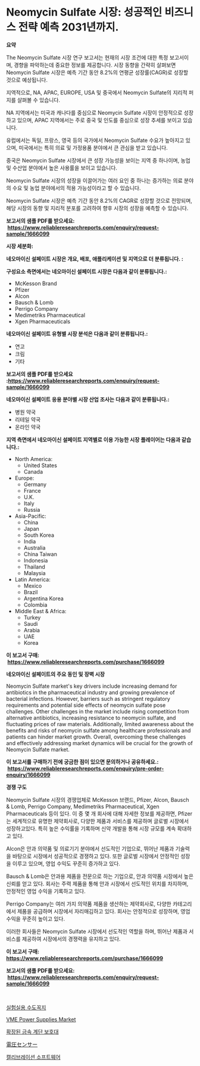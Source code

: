 <p><h1>Neomycin Sulfate 시장: 성공적인 비즈니스 전략 예측 2031년까지.</h1></p><p><strong>요약</strong></p>
<p><p>The Neomycin Sulfate 시장 연구 보고서는 현재의 시장 조건에 대한 특정 보고서이며,  경향을 파악하는데 중요한 정보를 제공합니다. 시장 동향을 간략히 살펴보면 Neomycin Sulfate 시장은 예측 기간 동안 8.2%의 연평균 성장률(CAGR)로 성장할 것으로 예상됩니다. </p><p>지역적으로, NA, APAC, EUROPE, USA 및 중국에서 Neomycin Sulfate의 지리적 퍼지를 살펴볼 수 있습니다. </p><p>NA 지역에서는 미국과 캐나다를 중심으로 Neomycin Sulfate 시장이 안정적으로 성장하고 있으며, APAC 지역에서는 주로 중국 및 인도를 중심으로 성장 추세를 보이고 있습니다. </p><p>유럽에서는 독일, 프랑스, 영국 등의 국가에서 Neomycin Sulfate 수요가 높아지고 있으며, 미국에서는 특히 의료 및 가정용품 분야에서 큰 관심을 받고 있습니다. </p><p>중국은 Neomycin Sulfate 시장에서 큰 성장 가능성을 보이는 지역 중 하나이며, 농업 및 수산업 분야에서 높은 사용률을 보이고 있습니다. </p><p>Neomycin Sulfate 시장의 성장을 이끌어가는 여러 요인 중 하나는 증가하는 의료 분야의 수요 및 농업 분야에서의 적용 가능성이라고 할 수 있습니다. </p><p>Neomycin Sulfate 시장은 예측 기간 동안 8.2%의 CAGR로 성장할 것으로 전망되며, 해당 시장의 동향 및 지리적 분포를 고려하여 향후 시장의 성장을 예측할 수 있습니다.</p></p>
<p><strong>보고서의 샘플 PDF를 받으세요: &nbsp;<a href="https://www.reliableresearchreports.com/enquiry/request-sample/1666099">https://www.reliableresearchreports.com/enquiry/request-sample/1666099</a></strong></p>
<p><strong>시장 세분화:</strong></p>
<p><strong> 네오마이신 설페이트 시장은 개요, 배포, 애플리케이션 및 지역으로 더 분류됩니다. :</strong></p>
<p><strong>구성요소 측면에서는 네오마이신 설페이트 시장은 다음과 같이 분류됩니다.:</strong></p>
<p><ul><li>McKesson Brand</li><li>Pfizer</li><li>Alcon</li><li>Bausch & Lomb</li><li>Perrigo Company</li><li>Medimetriks Pharmaceutical</li><li>Xgen Pharmaceuticals</li></ul></p>
<p><strong> 네오마이신 설페이트 유형별 시장 분석은 다음과 같이 분류됩니다.:</strong></p>
<p><ul><li>연고</li><li>크림</li><li>기타</li></ul></p>
<p><strong>보고서의 샘플 PDF를 받으세요 :<a href="https://www.reliableresearchreports.com/enquiry/request-sample/1666099">https://www.reliableresearchreports.com/enquiry/request-sample/1666099</a></strong></p>
<p><strong> 네오마이신 설페이트 응용 분야별 시장 산업 조사는 다음과 같이 분류됩니다.:</strong></p>
<p><ul><li>병원 약국</li><li>리테일 약국</li><li>온라인 약국</li></ul></p>
<p><strong>지역 측면에서 네오마이신 설페이트 지역별로 이용 가능한 시장 플레이어는 다음과 같습니다.:</strong></p>
<p><ul>
    <li>
        North America:
        <ul>
            <li>United States</li>
            <li>Canada</li>
        </ul>
    </li>
    <li>
        Europe:
        <ul>
            <li>Germany</li>
            <li>France</li>
            <li>U.K.</li>
            <li>Italy</li>
            <li>Russia</li>
        </ul>
    </li>
    <li>
        Asia-Pacific:
        <ul>
            <li>China</li>
            <li>Japan</li>
            <li>South Korea</li>
            <li>India</li>
            <li>Australia</li>
            <li>China Taiwan</li>
            <li>Indonesia</li>
            <li>Thailand</li>
            <li>Malaysia</li>
        </ul>
    </li>
    <li>
        Latin America:
        <ul>
            <li>Mexico</li>
            <li>Brazil</li>
            <li>Argentina Korea</li>
            <li>Colombia</li>
        </ul>
    </li>
    <li>
        Middle East & Africa:
        <ul>
            <li>Turkey</li>
            <li>Saudi</li>
            <li>Arabia</li>
            <li>UAE</li>
            <li>Korea</li>
        </ul>
    </li>
    </ul></p>
<p><strong>이 보고서 구매: &nbsp;<a href="https://www.reliableresearchreports.com/purchase/1666099">https://www.reliableresearchreports.com/purchase/1666099</a></strong></p>
<p><strong>네오마이신 설페이트의 주요 동인 및 장벽 시장</strong></p>
<p><p>Neomycin Sulfate market's key drivers include increasing demand for antibiotics in the pharmaceutical industry and growing prevalence of bacterial infections. However, barriers such as stringent regulatory requirements and potential side effects of neomycin sulfate pose challenges. Other challenges in the market include rising competition from alternative antibiotics, increasing resistance to neomycin sulfate, and fluctuating prices of raw materials. Additionally, limited awareness about the benefits and risks of neomycin sulfate among healthcare professionals and patients can hinder market growth. Overall, overcoming these challenges and effectively addressing market dynamics will be crucial for the growth of Neomycin Sulfate market.</p></p>
<p><strong>이 보고서를 구매하기 전에 궁금한 점이 있으면 문의하거나 공유하세요.: &nbsp;<a href="https://www.reliableresearchreports.com/enquiry/pre-order-enquiry/1666099">https://www.reliableresearchreports.com/enquiry/pre-order-enquiry/1666099</a></strong></p>
<p><strong>경쟁 구도</strong></p>
<p><p>Neomycin Sulfate 시장의 경쟁업체로 McKesson 브랜드, Pfizer, Alcon, Bausch & Lomb, Perrigo Company, Medimetriks Pharmaceutical, Xgen Pharmaceuticals 등이 있다. 이 중 몇 개 회사에 대해 자세한 정보를 제공하면, Pfizer는 세계적으로 유명한 제약회사로, 다양한 제품과 서비스를 제공하며 글로벌 시장에서 성장하고있다. 특히 높은 수익률을 기록하며 신약 개발을 통해 시장 규모를 계속 확대하고 있다.</p><p>Alcon은 안과 의약품 및 의료기기 분야에서 선도적인 기업으로, 뛰어난 제품과 기술력을 바탕으로 시장에서 성공적으로 경쟁하고 있다. 또한 글로벌 시장에서 안정적인 성장을 이루고 있으며, 영업 수익도 꾸준히 증가하고 있다.</p><p>Bausch & Lomb은 안과용 제품을 전문으로 하는 기업으로, 안과 의약품 시장에서 높은 신뢰를 얻고 있다. 회사는 주력 제품을 통해 안과 시장에서 선도적인 위치를 차지하며, 안정적인 영업 수익을 기록하고 있다.</p><p>Perrigo Company는 여러 가지 의약품 제품을 생산하는 제약회사로, 다양한 카테고리에서 제품을 공급하며 시장에서 자리매김하고 있다. 회사는 안정적으로 성장하며, 영업 수익을 꾸준히 높이고 있다.</p><p>이러한 회사들은 Neomycin Sulfate 시장에서 선도적인 역할을 하며, 뛰어난 제품과 서비스를 제공하여 시장에서의 경쟁력을 유지하고 있다.</p></p>
<p><strong>이 보고서 구매: &nbsp; <a href="https://www.reliableresearchreports.com/purchase/1666099">https://www.reliableresearchreports.com/purchase/1666099</a></strong></p>
<p><strong>보고서의 샘플 PDF를 받으세요: &nbsp;<a href="https://www.reliableresearchreports.com/enquiry/request-sample/1666099">https://www.reliableresearchreports.com/enquiry/request-sample/1666099</a></strong><strong></strong></p>
<p>&nbsp;</p>
<p><p><a href="https://github.com/vsn7qpua81q/Market-Research-Report-List-1/blob/main/930509715114.md">실험실용 수도꼭지</a></p><p><a href="https://github.com/jhcraigie/Market-Research-Report-List-2/blob/main/vme-power-supplies-market.md">VME Power Supplies Market</a></p><p><a href="https://github.com/trmesnao7959541/Market-Research-Report-List-1/blob/main/903013615113.md">확장된 금속 계단 보호대</a></p><p><a href="https://github.com/xnljig2898992/Market-Research-Report-List-1/blob/main/347469816256.md">電圧センサー</a></p><p><a href="https://medium.com/@zolajenkins98/%EA%B7%9C%EC%A0%95-%EC%86%8C%ED%94%84%ED%8A%B8%EC%9B%A8%EC%96%B4-%EC%8B%9C%EC%9E%A5-%EA%B7%9C%EB%AA%A8%EB%8A%94-%EA%B8%80%EB%A1%9C%EB%B2%8C-%EC%82%B0%EC%97%85%EC%97%90%EC%84%9C-%EA%B0%80%EC%9E%A5-%EC%A2%8B%EC%9D%80-%EB%A7%88%EC%BC%80%ED%8C%85-%EC%B1%84%EB%84%90%EC%9D%84-%EB%82%98%ED%83%80%EB%83%85%EB%8B%88%EB%8B%A4-f5f20128952c">캘리브레이션 소프트웨어</a></p></p>
